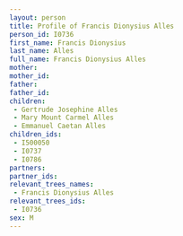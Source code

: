 ```yaml
---
layout: person
title: Profile of Francis Dionysius Alles
person_id: I0736
first_name: Francis Dionysius
last_name: Alles
full_name: Francis Dionysius Alles
mother: 
mother_id: 
father: 
father_id: 
children:
 - Gertrude Josephine Alles
 - Mary Mount Carmel Alles
 - Emmanuel Caetan Alles
children_ids:
 - I500050
 - I0737
 - I0786
partners:
partner_ids:
relevant_trees_names:
 - Francis Dionysius Alles
relevant_trees_ids:
 - I0736
sex: M
---
```


